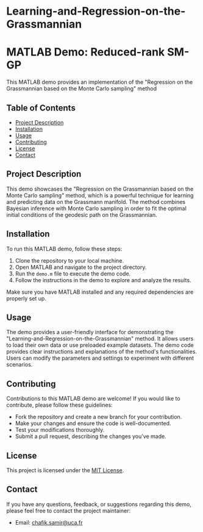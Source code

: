 # Learning-and-Regression-on-the-Grassmannian

# MATLAB Demo: Reduced-rank SM-GP

This MATLAB demo provides an implementation of the "Regression on the Grassmannian based on the Monte Carlo sampling" method 

## Table of Contents

- [Project Description](#project-description)
- [Installation](#installation)
- [Usage](#usage)
- [Contributing](#contributing)
- [License](#license)
- [Contact](#contact)

## Project Description

This demo showcases the "Regression on the Grassmannian based on the Monte Carlo sampling" method, which is a powerful technique for learning and predicting data on the Grassmann manifold. The method combines Bayesian inference with Monte Carlo sampling in order to fit the optimal initial conditions of the geodesic path on the Grassmannian.

## Installation

To run this MATLAB demo, follow these steps:

1. Clone the repository to your local machine.
2. Open MATLAB and navigate to the project directory.
3. Run the `demo.m` file to execute the demo code.
4. Follow the instructions in the demo to explore and analyze the results.

Make sure you have MATLAB installed and any required dependencies are properly set up.

## Usage

The demo provides a user-friendly interface for demonstrating the "Learning-and-Regression-on-the-Grassmannian" method. It allows users to load their own data or use preloaded example datasets. The demo code provides clear instructions and explanations of the method's functionalities. Users can modify the parameters and settings to experiment with different scenarios.

## Contributing

Contributions to this MATLAB demo are welcome! If you would like to contribute, please follow these guidelines:

- Fork the repository and create a new branch for your contribution.
- Make your changes and ensure the code is well-documented.
- Test your modifications thoroughly.
- Submit a pull request, describing the changes you've made.

## License

This project is licensed under the [MIT License](LICENSE).

## Contact

If you have any questions, feedback, or suggestions regarding this demo, please feel free to contact the project maintainer:

- Email: chafik.samir@uca.fr
